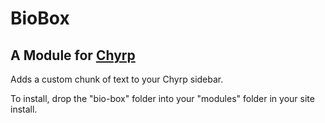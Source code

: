 BioBox
======

A Module for [Chyrp](http://chyrp.net)
--------------------------------------

Adds a custom chunk of text to your Chyrp sidebar.

To install, drop the "bio-box" folder into your "modules" folder in your site install.
